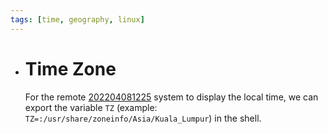 ```yaml
---
tags: [time, geography, linux]
---
```


- # Time Zone
  
  For the remote [202204081225](202204081225.md) system to display the local time, we can export
  the variable `TZ` (example: `TZ=:/usr/share/zoneinfo/Asia/Kuala_Lumpur`) in the
  shell.